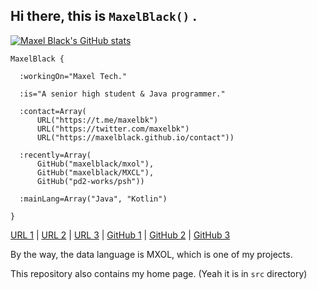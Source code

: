 ## Hi there, this is `MaxelBlack()` .

[![Maxel Black's GitHub stats](https://github-readme-stats.vercel.app/api?username=maxelblack&hide=stars)](https://github.com/anuraghazra/github-readme-stats)

```
MaxelBlack {

  :workingOn="Maxel Tech."

  :is="A senior high student & Java programmer."

  :contact=Array(
      URL("https://t.me/maxelbk")
      URL("https://twitter.com/maxelbk")
      URL("https://maxelblack.github.io/contact"))

  :recently=Array(
      GitHub("maxelblack/mxol"),
      GitHub("maxelblack/MXCL"),
      GitHub("pd2-works/psh"))

  :mainLang=Array("Java", "Kotlin")

}
```

[URL 1](https://t.me/maxelbk) | [URL 2](https://twitter.com/maxelbk) | [URL 3](https://maxelblack.github.io/contact) | [GitHub 1](https://github.com/maxelblack/mxol) | [GitHub 2](https://github.com/maxelblack/MXCL) | [GitHub 3](https://github.com/pd2-works/psh)

By the way, the data language is MXOL, which is one of my projects.

This repository also contains my home page. (Yeah it is in `src` directory)

<!--
**maxelblack/maxelblack** is a ✨ _special_ ✨ repository because its `README.md` (this file) appears on your GitHub profile.

Here are some ideas to get you started:

- 🔭 I’m currently working on ...
- 🌱 I’m currently learning ...
- 👯 I’m looking to collaborate on ...
- 🤔 I’m looking for help with ...
- 💬 Ask me about ...
- 📫 How to reach me: ...
- 😄 Pronouns: ...
- ⚡ Fun fact: ...
-->
